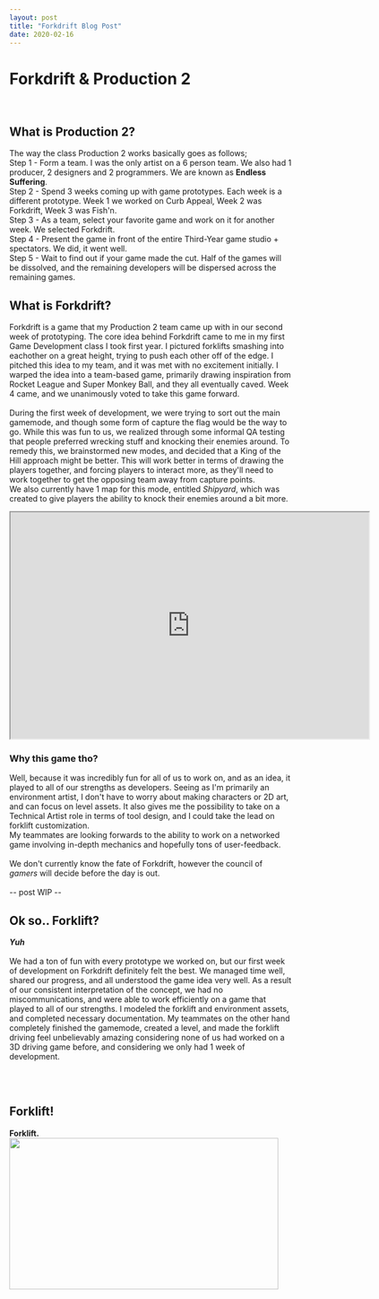 ```yaml
---
layout: post
title: "Forkdrift Blog Post"
date: 2020-02-16
---
```


Forkdrift & Production 2
===============
<br/>

## What is Production 2?
The way the class Production 2 works basically goes as follows;<br/>
Step 1 - Form a team. I was the only artist on a 6 person team. We also had 1 producer, 2 designers and 2 programmers. We are known as **Endless Suffering**.<br/>
Step 2 - Spend 3 weeks coming up with game prototypes. Each week is a different prototype. Week 1 we worked on Curb Appeal, Week 2 was Forkdrift, Week 3 was Fish'n.<br/>
Step 3 - As a team, select your favorite game and work on it for another week. We selected Forkdrift.<br/>
Step 4 - Present the game in front of the entire Third-Year game studio + spectators. We did, it went well.<br/>
Step 5 - Wait to find out if your game made the cut. Half of the games will be dissolved, and the remaining developers will be dispersed across the remaining games.<br/>

## What is Forkdrift?
Forkdrift is a game that my Production 2 team came up with in our second week of prototyping. The core idea behind Forkdrift came to me in my first Game Development class I took first year. 
I pictured forklifts smashing into eachother on a great height, trying to push each other off of the edge. I pitched this idea to my team, and it was met with no excitement initially. 
I warped the idea into a team-based game, primarily drawing inspiration from Rocket League and Super Monkey Ball, and they all eventually caved. Week 4 came, and we unanimously voted to take this game forward.<br/>
<br/>
During the first week of development, we were trying to sort out the main gamemode, and though some form of capture the flag would be the way to go. 
While this was fun to us, we realized through some informal QA testing that people preferred wrecking stuff and knocking their enemies around. 
To remedy this, we brainstormed new modes, and decided that a King of the Hill approach might be better. This will work better in terms of drawing the players together, 
and forcing players to interact more, as they'll need to work together to get the opposing team away from capture points.<br/>
We also currently have 1 map for this mode, entitled *Shipyard*, which was created to give players the ability to knock their enemies around a bit more.<br/>
<iframe src="https://media.giphy.com/media/QwtqFL61bwjVHZU9yp/giphy.gif" width="640" height="404"></iframe><br/>

### Why this game tho?
Well, because it was incredibly fun for all of us to work on, and as an idea, it played to all of our strengths as developers. 
Seeing as I'm primarily an environment artist, I don't have to worry about making characters or 2D art, and can focus on level assets. 
It also gives me the possibility to take on a Technical Artist role in terms of tool design, and I could take the lead on forklift customization.<br/>
My teammates are looking forwards to the ability to work on a networked game involving in-depth mechanics and hopefully tons of user-feedback.<br/>
<br/>
We don't currently know the fate of Forkdrift, however the council of *gamers* will decide before the day is out.<br/>
<br/>
-- post WIP -- <br/>

## Ok so.. Forklift?

***Yuh***
<br/><br/>
We had a ton of fun with every prototype we worked on, but our first week of development on Forkdrift definitely felt the best. We managed time well, shared our progress, and all understood the game idea very well. 
As a result of our consistent interpretation of the concept, we had no miscommunications, and were able to work efficiently on a game that played to all of our strengths. 
I modeled the forklift and environment assets, and completed necessary documentation. My teammates on the other hand completely finished the gamemode, 
created a level, and made the forklift driving feel unbelievably amazing considering none of us had worked on a 3D driving game before, and considering we only had 1 week of development.  

<br/><br/>

## Forklift!

**Forklift.**<br/>
<img src="https://i.giphy.com/media/W1fmSx8nPhaqVz9iVD/giphy.webp" width="480" height="270" frameBorder="0" /><br/><br/>

<br/> 

